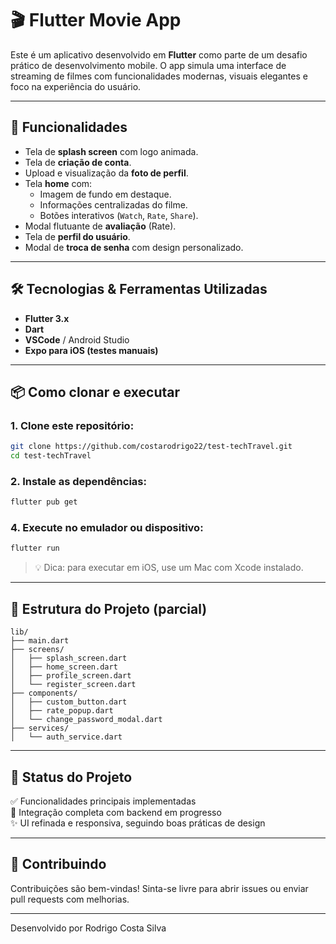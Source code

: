 # 🎬 Flutter Movie App

Este é um aplicativo desenvolvido em **Flutter** como parte de um desafio prático de desenvolvimento mobile. O app simula uma interface de streaming de filmes com funcionalidades modernas, visuais elegantes e foco na experiência do usuário.

---

## 📱 Funcionalidades

- Tela de **splash screen** com logo animada.
- Tela de **criação de conta**.
- Upload e visualização da **foto de perfil**.
- Tela **home** com:
  - Imagem de fundo em destaque.
  - Informações centralizadas do filme.
  - Botões interativos (`Watch`, `Rate`, `Share`).
- Modal flutuante de **avaliação** (Rate).
- Tela de **perfil do usuário**.
- Modal de **troca de senha** com design personalizado.

---

## 🛠️ Tecnologias & Ferramentas Utilizadas

- **Flutter 3.x**
- **Dart**
- **VSCode** / Android Studio
- **Expo para iOS (testes manuais)**

---

## 📦 Como clonar e executar

### 1. Clone este repositório:

```bash
git clone https://github.com/costarodrigo22/test-techTravel.git
cd test-techTravel
```

### 2. Instale as dependências:

```bash
flutter pub get
```

### 4. Execute no emulador ou dispositivo:

```bash
flutter run
```

> 💡 Dica: para executar em iOS, use um Mac com Xcode instalado.

---

## 📁 Estrutura do Projeto (parcial)

```
lib/
├── main.dart
├── screens/
│   ├── splash_screen.dart
│   ├── home_screen.dart
│   ├── profile_screen.dart
│   └── register_screen.dart
├── components/
│   ├── custom_button.dart
│   ├── rate_popup.dart
│   └── change_password_modal.dart
├── services/
│   └── auth_service.dart
```

---

## 🧪 Status do Projeto

✅ Funcionalidades principais implementadas  
🚧 Integração completa com backend em progresso  
✨ UI refinada e responsiva, seguindo boas práticas de design

---

## 🤝 Contribuindo

Contribuições são bem-vindas! Sinta-se livre para abrir issues ou enviar pull requests com melhorias.

---

Desenvolvido por Rodrigo Costa Silva

